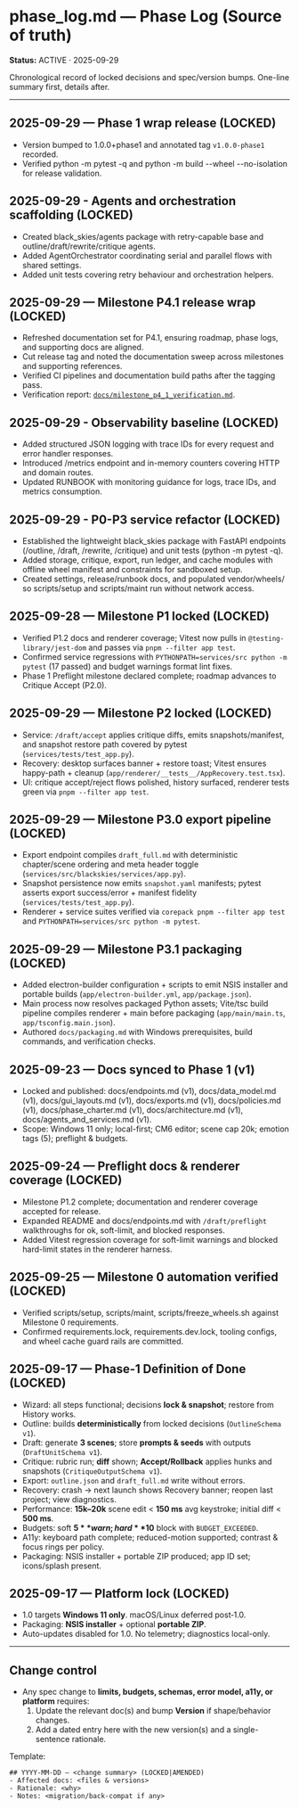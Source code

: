 # phase_log.md — Phase Log (Source of truth)
**Status:** ACTIVE · 2025-09-29

Chronological record of locked decisions and spec/version bumps. One-line summary first, details after.

---

## 2025-09-29 — Phase 1 wrap release (LOCKED)
- Version bumped to 1.0.0+phase1 and annotated tag `v1.0.0-phase1` recorded.
- Verified python -m pytest -q and python -m build --wheel --no-isolation for release validation.

## 2025-09-29 - Agents and orchestration scaffolding (LOCKED)
- Created black_skies/agents package with retry-capable base and outline/draft/rewrite/critique agents.
- Added AgentOrchestrator coordinating serial and parallel flows with shared settings.
- Added unit tests covering retry behaviour and orchestration helpers.

## 2025-09-29 — Milestone P4.1 release wrap (LOCKED)
- Refreshed documentation set for P4.1, ensuring roadmap, phase logs, and supporting docs are aligned.
- Cut release tag and noted the documentation sweep across milestones and supporting references.
- Verified CI pipelines and documentation build paths after the tagging pass.
- Verification report: [`docs/milestone_p4_1_verification.md`](docs/milestone_p4_1_verification.md).

## 2025-09-29 - Observability baseline (LOCKED)
- Added structured JSON logging with trace IDs for every request and error handler responses.
- Introduced /metrics endpoint and in-memory counters covering HTTP and domain routes.
- Updated RUNBOOK with monitoring guidance for logs, trace IDs, and metrics consumption.

## 2025-09-29 - P0-P3 service refactor (LOCKED)
- Established the lightweight black_skies package with FastAPI endpoints (/outline, /draft, /rewrite, /critique) and unit tests (python -m pytest -q).
- Added storage, critique, export, run ledger, and cache modules with offline wheel manifest and constraints for sandboxed setup.
- Created settings, release/runbook docs, and populated vendor/wheels/ so scripts/setup and scripts/maint run without network access.

## 2025-09-28 — Milestone P1 locked (LOCKED)
- Verified P1.2 docs and renderer coverage; Vitest now pulls in `@testing-library/jest-dom` and passes via `pnpm --filter app test`.
- Confirmed service regressions with `PYTHONPATH=services/src python -m pytest` (17 passed) and budget warnings format lint fixes.
- Phase 1 Preflight milestone declared complete; roadmap advances to Critique Accept (P2.0).

## 2025-09-29 — Milestone P2 locked (LOCKED)
- Service: `/draft/accept` applies critique diffs, emits snapshots/manifest, and snapshot restore path covered by pytest (`services/tests/test_app.py`).
- Recovery: desktop surfaces banner + restore toast; Vitest ensures happy-path + cleanup (`app/renderer/__tests__/AppRecovery.test.tsx`).
- UI: critique accept/reject flows polished, history surfaced, renderer tests green via `pnpm --filter app test`.

## 2025-09-29 — Milestone P3.0 export pipeline (LOCKED)
- Export endpoint compiles `draft_full.md` with deterministic chapter/scene ordering and meta header toggle (`services/src/blackskies/services/app.py`).
- Snapshot persistence now emits `snapshot.yaml` manifests; pytest asserts export success/error + manifest fidelity (`services/tests/test_app.py`).
- Renderer + service suites verified via `corepack pnpm --filter app test` and `PYTHONPATH=services/src python -m pytest`.

## 2025-09-29 — Milestone P3.1 packaging (LOCKED)
- Added electron-builder configuration + scripts to emit NSIS installer and portable builds (`app/electron-builder.yml`, `app/package.json`).
- Main process now resolves packaged Python assets; Vite/tsc build pipeline compiles renderer + main before packaging (`app/main/main.ts`, `app/tsconfig.main.json`).
- Authored `docs/packaging.md` with Windows prerequisites, build commands, and verification checks.

## 2025-09-23 — Docs synced to Phase 1 (v1)
- Locked and published: docs/endpoints.md (v1), docs/data_model.md (v1), docs/gui_layouts.md (v1), docs/exports.md (v1), docs/policies.md (v1), docs/phase_charter.md (v1),
  docs/architecture.md (v1), docs/agents_and_services.md (v1).
- Scope: Windows 11 only; local-first; CM6 editor; scene cap 20k; emotion tags (5); preflight & budgets.

## 2025-09-24 — Preflight docs & renderer coverage (LOCKED)
- Milestone P1.2 complete; documentation and renderer coverage accepted for release.
- Expanded README and docs/endpoints.md with `/draft/preflight` walkthroughs for ok, soft-limit, and blocked responses.
- Added Vitest regression coverage for soft-limit warnings and blocked hard-limit states in the renderer harness.

## 2025-09-25 — Milestone 0 automation verified (LOCKED)
- Verified scripts/setup, scripts/maint, scripts/freeze_wheels.sh against Milestone 0 requirements.
- Confirmed requirements.lock, requirements.dev.lock, tooling configs, and wheel cache guard rails are committed.

## 2025-09-17 — Phase-1 Definition of Done (LOCKED)
- Wizard: all steps functional; decisions **lock & snapshot**; restore from History works.
- Outline: builds **deterministically** from locked decisions (`OutlineSchema v1`).
- Draft: generate **3 scenes**; store **prompts & seeds** with outputs (`DraftUnitSchema v1`).
- Critique: rubric run; **diff** shown; **Accept/Rollback** applies hunks and snapshots (`CritiqueOutputSchema v1`).
- Export: `outline.json` and `draft_full.md` write without errors.
- Recovery: crash → next launch shows Recovery banner; reopen last project; view diagnostics.
- Performance: **15k–20k** scene edit < **150 ms** avg keystroke; initial diff < **500 ms**.
- Budgets: soft **$5** warn; hard **$10** block with `BUDGET_EXCEEDED`.
- A11y: keyboard path complete; reduced-motion supported; contrast & focus rings per policy.
- Packaging: NSIS installer + portable ZIP produced; app ID set; icons/splash present.

## 2025-09-17 — Platform lock (LOCKED)
- 1.0 targets **Windows 11 only**. macOS/Linux deferred post‑1.0.
- Packaging: **NSIS installer** + optional **portable ZIP**.
- Auto-updates disabled for 1.0. No telemetry; diagnostics local-only.

---

## Change control
- Any spec change to **limits, budgets, schemas, error model, a11y, or platform** requires:
  1) Update the relevant doc(s) and bump **Version** if shape/behavior changes.
  2) Add a dated entry here with the new version(s) and a single-sentence rationale.

Template:
```
## YYYY-MM-DD — <change summary> (LOCKED|AMENDED)
- Affected docs: <files & versions>
- Rationale: <why>
- Notes: <migration/back-compat if any>
```
